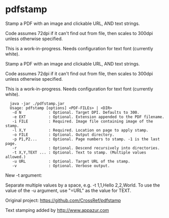 # pdfstamp
Stamp a PDF with an image and clickable URL, AND text strings.

Code assumes 72dpi if it can't find out from file, then scales to 300dpi unless otherwise specified.

This is a work-in-progress. Needs configuration for text font (currently white).

Stamp a PDF with an image and clickable URL, AND text strings.

Code assumes 72dpi if it can't find out from file, then scales to 300dpi unless otherwise specified.

This is a work-in-progress. Needs configuration for text font (currently white).

```
  java -jar ./pdfstamp.jar 
  Usage: pdfstamp [options] <PDF-FILEs> | <DIR>
   -d N            : Optional. Target DPI. Defaults to 300.
   -e EXT          : Optional. Extension appended to the PDF filename.
   -i FILE         : Required. Image file containing image of the stamp.
   -l X,Y          : Required. Location on page to apply stamp.
   -o FILE         : Optional. Output directory.
   -p P1,P2...     : Optional. Page numbers to stamp. -1 is the last page.
   -r              : Optional. Descend recursively into directories.
   -t X,Y,TEXT ... : Optional. Text to stamp. (Multiple values allowed.)
   -u URL          : Optional. Target URL of the stamp.
   -v              : Optional. Verbose output.
```

New -t argument:

Separate multiple values by a space, e.g. -t 1,1,Hello 2,2,World.
To use the value of the -u argument, use "=URL" as the value for TEXT.

Original project: https://github.com/CrossRef/pdfstamp

Text stamping added by http://www.appazur.com
